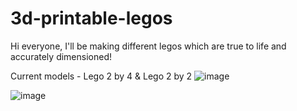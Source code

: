 # 3d-printable-legos
Hi everyone, I'll be making different legos which are true to life and accurately dimensioned! 

Current models - Lego 2 by 4 & Lego 2 by 2
![image](https://github.com/user-attachments/assets/30a16191-9254-4883-ab4b-d54d793b272a)

![image](https://github.com/user-attachments/assets/45414227-0c7b-4486-a403-c69954e14676)
